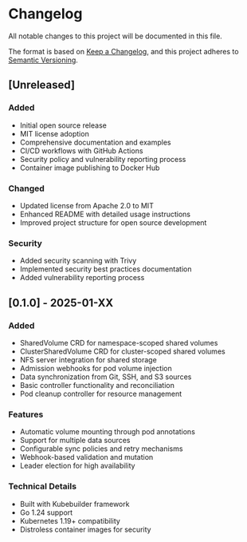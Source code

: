 # Changelog

All notable changes to this project will be documented in this file.

The format is based on [Keep a Changelog](https://keepachangelog.com/en/1.0.0/),
and this project adheres to [Semantic Versioning](https://semver.org/spec/v2.0.0.html).

## [Unreleased]

### Added
- Initial open source release
- MIT license adoption
- Comprehensive documentation and examples
- CI/CD workflows with GitHub Actions
- Security policy and vulnerability reporting process
- Container image publishing to Docker Hub

### Changed
- Updated license from Apache 2.0 to MIT
- Enhanced README with detailed usage instructions
- Improved project structure for open source development

### Security
- Added security scanning with Trivy
- Implemented security best practices documentation
- Added vulnerability reporting process

## [0.1.0] - 2025-01-XX

### Added
- SharedVolume CRD for namespace-scoped shared volumes
- ClusterSharedVolume CRD for cluster-scoped shared volumes
- NFS server integration for shared storage
- Admission webhooks for pod volume injection
- Data synchronization from Git, SSH, and S3 sources
- Basic controller functionality and reconciliation
- Pod cleanup controller for resource management

### Features
- Automatic volume mounting through pod annotations
- Support for multiple data sources
- Configurable sync policies and retry mechanisms
- Webhook-based validation and mutation
- Leader election for high availability

### Technical Details
- Built with Kubebuilder framework
- Go 1.24 support
- Kubernetes 1.19+ compatibility
- Distroless container images for security
